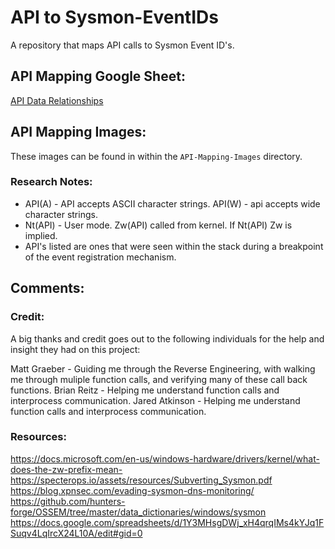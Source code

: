 # API to Sysmon-EventIDs
A repository that maps API calls to Sysmon Event ID's. 

## API Mapping Google Sheet: 
[API Data Relationships](https://docs.google.com/spreadsheets/d/1T4sm1freM4KJk9Wu8GNxDQDRPur7159kcUji9pk03xU/edit?usp=sharing)


## API Mapping Images:
These images can be found in within the `API-Mapping-Images` directory. 


### Research Notes:
- API(A) - API accepts ASCII character strings. API(W) - api accepts wide character strings. 
- Nt(API) - User mode. Zw(API) called from kernel. If Nt(API) Zw is implied.
- API's listed are ones that were seen within the stack during a breakpoint of the event registration mechanism.

## Comments:
### Credit:
A big thanks and credit goes out to the following individuals for the help and insight they had on this project:

Matt Graeber - Guiding me through the Reverse Engineering, with walking me through muliple function calls, and verifying many of these call back functions. 
Brian Reitz - Helping me understand function calls and interprocess communication.
Jared Atkinson - Helping me understand function calls and interprocess communication. 

### Resources:
https://docs.microsoft.com/en-us/windows-hardware/drivers/kernel/what-does-the-zw-prefix-mean-
https://specterops.io/assets/resources/Subverting_Sysmon.pdf
https://blog.xpnsec.com/evading-sysmon-dns-monitoring/
https://github.com/hunters-forge/OSSEM/tree/master/data_dictionaries/windows/sysmon
https://docs.google.com/spreadsheets/d/1Y3MHsgDWj_xH4qrqIMs4kYJq1FSuqv4LqIrcX24L10A/edit#gid=0

